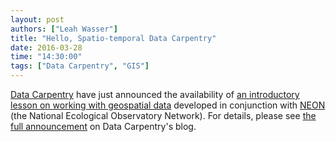 ```yaml
---
layout: post
authors: ["Leah Wasser"]
title: "Hello, Spatio-temporal Data Carpentry"
date: 2016-03-28
time: "14:30:00"
tags: ["Data Carpentry", "GIS"]
---
```


[Data Carpentry]({{site.dc_url}}) have just announced the availability of
[an introductory lesson on working with geospatial data](http://neon-workwithdata.github.io/NEON-R-Spatio-Temporal-Data-and-Management-Intro/)
developed in conjunction with [NEON](http://www.neonscience.org/)
(the National Ecological Observatory Network).
For details,
please see [the full announcement]({{site.dc_url}}/blog/pilot-spatial-data/) on Data Carpentry's blog.
